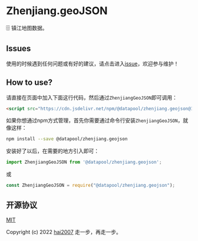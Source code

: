 # Zhenjiang.geoJSON
🗄️ 镇江地图数据。

## Issues
使用的时候遇到任何问题或有好的建议，请点击进入[issue](https://github.com/hai2007/datapool/issues)，欢迎参与维护！

## How to use?

请直接在页面中加入下面这行代码，然后通过```ZhenjiangGeoJSON```即可调用：

```html
<script src="https://cdn.jsdelivr.net/npm/@datapool/zhenjiang.geojson@1"></script>
```

如果你想通过npm方式管理，首先你需要通过命令行安装``````ZhenjiangGeoJSON``````，就像这样：

```bash
npm install --save @datapool/zhenjiang.geojson
```

安装好了以后，在需要的地方引入即可：

```js
import ZhenjiangGeoJSON from '@datapool/zhenjiang.geojson';
```

或

```js
const ZhenjiangGeoJSON = require("@datapool/zhenjiang.geojson");
```

开源协议
---------------------------------------
[MIT](https://github.com/hai2007/datapool/blob/master/LICENSE)

Copyright (c) 2022 [hai2007](https://hai2007.gitee.io/sweethome/) 走一步，再走一步。

